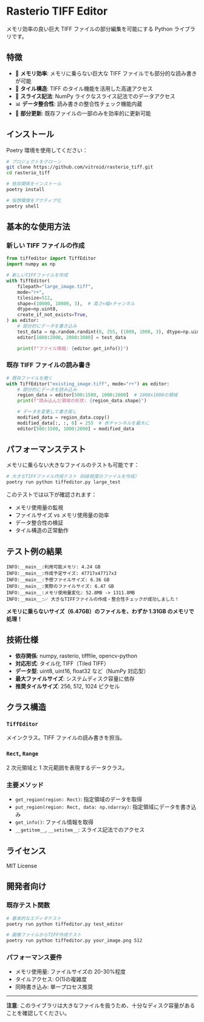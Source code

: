 # Rasterio TIFF Editor

メモリ効率の良い巨大 TIFF ファイルの部分編集を可能にする Python ライブラリです。

## 特徴

- 🚀 **メモリ効率**: メモリに乗らない巨大な TIFF ファイルでも部分的な読み書きが可能
- 🔧 **タイル構造**: TIFF のタイル機能を活用した高速アクセス
- 🎯 **スライス記法**: NumPy ライクなスライス記法でのデータアクセス
- 📊 **データ整合性**: 読み書きの整合性チェック機能内蔵
- 💾 **部分更新**: 既存ファイルの一部のみを効率的に更新可能

## インストール

Poetry 環境を使用してください：

```bash
# プロジェクトをクローン
git clone https://github.com/vitroid/rasterio_tiff.git
cd rasterio_tiff

# 依存関係をインストール
poetry install

# 仮想環境をアクティブ化
poetry shell
```

## 基本的な使用方法

### 新しい TIFF ファイルの作成

```python
from tiffeditor import TiffEditor
import numpy as np

# 新しいTIFFファイルを作成
with TiffEditor(
    filepath="large_image.tiff",
    mode="r+",
    tilesize=512,
    shape=(10000, 10000, 3),  # 高さ×幅×チャンネル
    dtype=np.uint8,
    create_if_not_exists=True,
) as editor:
    # 部分的にデータを書き込み
    test_data = np.random.randint(0, 255, (1000, 1000, 3), dtype=np.uint8)
    editor[1000:2000, 2000:3000] = test_data

    print(f"ファイル情報: {editor.get_info()}")
```

### 既存 TIFF ファイルの読み書き

```python
# 既存ファイルを開く
with TiffEditor("existing_image.tiff", mode="r+") as editor:
    # 部分的にデータを読み込み
    region_data = editor[500:1500, 1000:2000]  # 1000x1000の領域
    print(f"読み込んだ領域の形状: {region_data.shape}")

    # データを変更して書き戻し
    modified_data = region_data.copy()
    modified_data[:, :, 0] = 255  # 赤チャンネルを最大に
    editor[500:1500, 1000:2000] = modified_data
```

## パフォーマンステスト

メモリに乗らない大きなファイルのテストも可能です：

```bash
# 大きなTIFFファイル作成テスト（6GB程度のファイルを作成）
poetry run python tiffeditor.py large_test
```

このテストでは以下が確認されます：

- メモリ使用量の監視
- ファイルサイズ vs メモリ使用量の効率
- データ整合性の検証
- タイル構造の正常動作

## テスト例の結果

```
INFO:__main__:利用可能メモリ: 4.24 GB
INFO:__main__:作成予定サイズ: 47717x47717x3
INFO:__main__:予想ファイルサイズ: 6.36 GB
INFO:__main__:実際のファイルサイズ: 6.47 GB
INFO:__main__:メモリ使用量変化: 52.8MB -> 1311.8MB
INFO:__main__:✅ 大きなTIFFファイルの作成・整合性チェックが成功しました！
```

**メモリに乗らないサイズ（6.47GB）のファイルを、わずか 1.31GB のメモリで処理！**

## 技術仕様

- **依存関係**: numpy, rasterio, tifffile, opencv-python
- **対応形式**: タイル化 TIFF（Tiled TIFF）
- **データ型**: uint8, uint16, float32 など（NumPy 対応型）
- **最大ファイルサイズ**: システムディスク容量に依存
- **推奨タイルサイズ**: 256, 512, 1024 ピクセル

## クラス構造

### `TiffEditor`

メインクラス。TIFF ファイルの読み書きを担当。

### `Rect`, `Range`

2 次元領域と 1 次元範囲を表現するデータクラス。

### 主要メソッド

- `get_region(region: Rect)`: 指定領域のデータを取得
- `put_region(region: Rect, data: np.ndarray)`: 指定領域にデータを書き込み
- `get_info()`: ファイル情報を取得
- `__getitem__`, `__setitem__`: スライス記法でのアクセス

## ライセンス

MIT License

## 開発者向け

### 既存テスト関数

```bash
# 基本的なエディタテスト
poetry run python tiffeditor.py test_editor

# 画像ファイルからTIFF作成テスト
poetry run python tiffeditor.py your_image.png 512
```

### パフォーマンス要件

- メモリ使用量: ファイルサイズの 20-30%程度
- タイルアクセス: O(1)の複雑度
- 同時書き込み: 単一プロセス推奨

---

**注意**: このライブラリは大きなファイルを扱うため、十分なディスク容量があることを確認してください。
